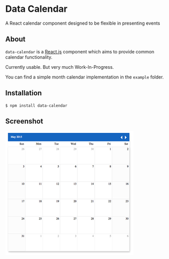 # Data Calendar
A React calendar component designed to be flexible in presenting events 



## About
`data-calendar` is a [React.js](http://http://facebook.github.io/react/) component which aims to provide common calendar functionality.

Currently usable. But very much Work-In-Progress.

You can find a simple month calendar implementation in the `example` folder.


## Installation

    $ npm install data-calendar

## Screenshot

![month calendar](https://github.com/yeojz/data-calendar/raw/master/example/screenshot/calendar-month.png)